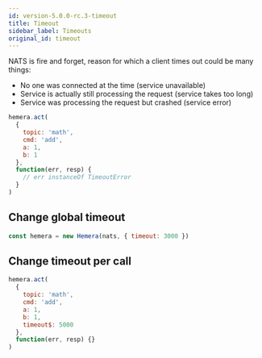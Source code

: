 ```yaml
---
id: version-5.0.0-rc.3-timeout
title: Timeout
sidebar_label: Timeouts
original_id: timeout
---
```


NATS is fire and forget, reason for which a client times out could be many things:

* No one was connected at the time (service unavailable)
* Service is actually still processing the request (service takes too long)
* Service was processing the request but crashed (service error)

```js
hemera.act(
  {
    topic: 'math',
    cmd: 'add',
    a: 1,
    b: 1
  },
  function(err, resp) {
    // err instanceOf TimeoutError
  }
)
```

## Change global timeout

```js
const hemera = new Hemera(nats, { timeout: 3000 })
```

## Change timeout per call

```js
hemera.act(
  {
    topic: 'math',
    cmd: 'add',
    a: 1,
    b: 1,
    timeout$: 5000
  },
  function(err, resp) {}
)
```
